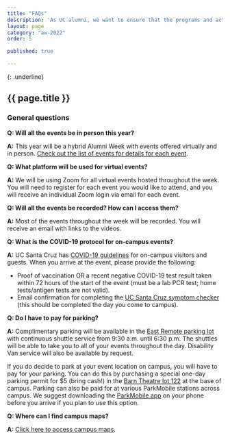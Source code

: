 ```yaml
---
title: "FAQs"
description: 'As UC alumni, we want to ensure that the programs and activities that make the UC Santa Cruz experience so unique have the resources they need to remain resilient. We know the experience that each of us had on campus made a profound impact on our lives. Join thousands of dedicated alumni like you by making a donation to UC Santa Cruz, ensuring our future alumni have the support they need to thrive.'
layout: page
category: "aw-2022"
order: 5

published: true

---
```

{: .underline}
## {{ page.title }}

### General questions

**Q: Will all the events be in person this year?**

**A:** This year will be a hybrid Alumni Week with events offered virtually and in person. [Check out the list of events for details for each event](https://calendar.ucsc.edu/alumni_week). 

**Q: What platform will be used for virtual events?**

**A:** We will be using Zoom for all virtual events hosted throughout the week. You will need to register for each event you would like to attend, and you will receive an individual Zoom login via email for each event. 

**Q: Will all the events be recorded? How can I access them?**

**A:** Most of the events throughout the week will be recorded. You will receive an email with links to the videos. 

**Q: What is the COVID-19 protocol for on-campus events?**

**A:** UC Santa Cruz has [COVID-19 guidelines](https://slugstrong.ucsc.edu/assets/images/Event-Meeting-and-Visitor-COVID-19-Protocol.pdf) for on-campus visitors and guests. When you arrive at the event, please provide the following: 
- Proof of vaccination OR a recent negative COVID-19 test result taken within 72 hours of the start of the event (must be a lab PCR test; home tests/antigen tests are not valid).
- Email confirmation for completing the [UC Santa Cruz symptom checker](https://ucsantacruz.co1.qualtrics.com/jfe/form/SV_24vMSiDcxZp6VRX) (this should be completed the day you come to campus).

**Q: Do I have to pay for parking?**

**A:** Complimentary parking will be available in the [East Remote parking lot](https://map.concept3d.com/?id=882#!m/337747) with continuous shuttle service from 9:30 a.m. until 6:30 p.m. The shuttles will be able to take you to all of your events throughout the day. Disability Van service will also be available by request.

If you do decide to park at your event location on campus, you will have to pay for your parking. You can do this by purchasing a special one-day parking permit for $5 (bring cash!) in the [Barn Theatre lot 122](https://map.concept3d.com/?id=882#!m/347160) at the base of campus. Parking can also be paid for at various ParkMobile stations across campus. We suggest downloading the [ParkMobile app](https://parkmobile.io) on your phone before you arrive if you plan to use this option. 

**Q: Where can I find campus maps?**

**A:** [Click here to access campus maps](https://www.ucsc.edu/visit/maps-directions.html).
